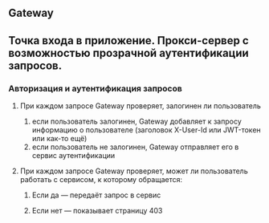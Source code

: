 ## **Gateway**

## **Точка входа в приложение. Прокси-сервер с возможностью прозрачной аутентификации запросов.**

### **Авторизация и аутентификация запросов**

1. При каждом запросе Gateway проверяет, залогинен ли пользователь
    1. если пользователь залогинен, Gateway добавляет к запросу информацию о пользователе (заголовок X-User-Id или JWT-токен или как-то ещё)
    2. если пользователь не залогинен, Gateway отправляет его в сервис аутентификации

2. При каждом запросе Gateway проверяет, может ли пользователь работать с сервисом, к которому обращается:

   1. Если да — передаёт запрос в сервис

   2. Если нет — показывает страницу 403
